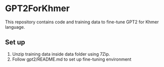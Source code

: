 # GPT2ForKhmer

This repository contains code and training data to fine-tune GPT2 for Khmer language.

## Set up

1. Unzip training data inside data folder using 7Zip.
2. Follow gpt2/README.md to set up fine-tuning environment